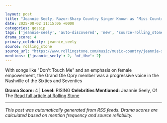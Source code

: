 ```yaml
---

layout: post
title: "Jeannie Seely, Razor-Sharp Country Singer Known as ‘Miss Country Soul,’ Dead at 85"
date: 2025-08-02 11:15:06 +0000
categories: gossip
tags: ['jeannie-seely', 'auto-discovered', 'new', 'source-rolling_stone', 'drama-rising']
drama_score: 4
primary_celebrity: jeannie_seely
source: rolling_stone
source_url: "https://www.rollingstone.com/music/music-country/jeannie-seely-country-singer-dead-obituary-1235397362/"
mentions: {'jeannie_seely': 2, 'of_the': 2}
---
```


With songs like "Don't Touch Me" and an emphasis on female empowerment, the Grand Ole Opry member was a progressive voice in the Nashville of the Sixties and Seventies

**Drama Score:** 4 | **Level:** RISING **Celebrities Mentioned:** Jeannie Seely, Of The [Read full article at Rolling Stone](https://www.rollingstone.com/music/music-country/jeannie-seely-country-singer-dead-obituary-1235397362/)

---

*This post was automatically generated from RSS feeds. Drama scores are calculated based on mention frequency and source reliability.*